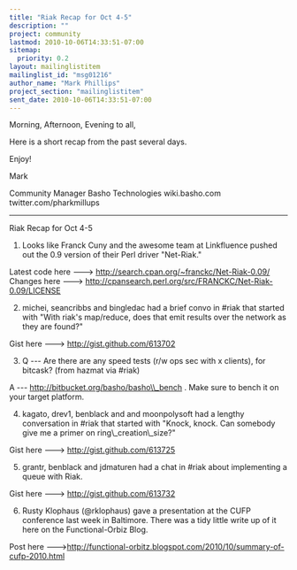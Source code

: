 ```yaml
---
title: "Riak Recap for Oct 4-5"
description: ""
project: community
lastmod: 2010-10-06T14:33:51-07:00
sitemap:
  priority: 0.2
layout: mailinglistitem
mailinglist_id: "msg01216"
author_name: "Mark Phillips"
project_section: "mailinglistitem"
sent_date: 2010-10-06T14:33:51-07:00
---
```



Morning, Afternoon, Evening to all,

Here is a short recap from the past several days.

Enjoy!

Mark

Community Manager
Basho Technologies
wiki.basho.com
twitter.com/pharkmillups

----

Riak Recap for Oct 4-5

1) Looks like Franck Cuny and the awesome team at Linkfluence pushed
out the 0.9 version of their Perl driver "Net-Riak."

Latest code here ---&gt; http://search.cpan.org/~franckc/Net-Riak-0.09/
Changes here ---&gt; http://cpansearch.perl.org/src/FRANCKC/Net-Riak-0.09/LICENSE

2) michei, seancribbs and bingledac had a brief convo in #riak that
started with "With riak's map/reduce, does that emit results over the
network as they are found?"

Gist here ---&gt; http://gist.github.com/613702

3) Q --- Are there are any speed tests (r/w ops sec with x clients),
for bitcask? (from hazmat via #riak)

 A --- http://bitbucket.org/basho/basho\\_bench . Make sure to bench
it on your target platform.

4) kagato, drev1, benblack and and moonpolysoft had a lengthy
conversation in #riak that started with "Knock, knock. Can somebody
give me a primer on ring\\_creation\\_size?"

Gist here ---&gt; http://gist.github.com/613725

5) grantr, benblack and jdmaturen had a chat in #riak about
implementing a queue with Riak.

Gist here ---&gt; http://gist.github.com/613732

6) Rusty Klophaus (@rklophaus) gave a presentation at the CUFP
conference last week in Baltimore. There was a tidy little write up of
it here on the Functional-Orbiz Blog.

Post here 
---&gt;http://functional-orbitz.blogspot.com/2010/10/summary-of-cufp-2010.html

